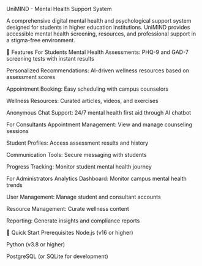 UniMIND - Mental Health Support System

A comprehensive digital mental health and psychological support system designed for students in higher education institutions. UniMIND provides accessible mental health screening, resources, and professional support in a stigma-free environment.

🌟 Features
For Students
Mental Health Assessments: PHQ-9 and GAD-7 screening tests with instant results

Personalized Recommendations: AI-driven wellness resources based on assessment scores

Appointment Booking: Easy scheduling with campus counselors

Wellness Resources: Curated articles, videos, and exercises

Anonymous Chat Support: 24/7 mental health first aid through AI chatbot

For Consultants
Appointment Management: View and manage counseling sessions

Student Profiles: Access assessment results and history

Communication Tools: Secure messaging with students

Progress Tracking: Monitor student mental health journey

For Administrators
Analytics Dashboard: Monitor campus mental health trends

User Management: Manage student and consultant accounts

Resource Management: Curate wellness content

Reporting: Generate insights and compliance reports

🚀 Quick Start
Prerequisites
Node.js (v16 or higher)

Python (v3.8 or higher)

PostgreSQL (or SQLite for development)
